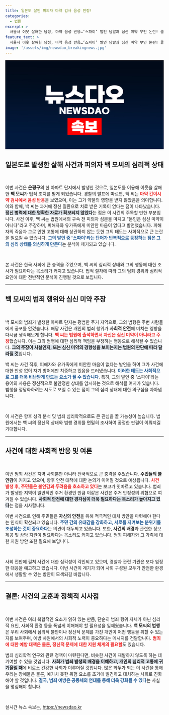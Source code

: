 ```yaml
---
title: 일본도 살인 피의자 마약 검사 음성 판정!
categories:
  - 법률
excerpt: >
  서울서 이웃 살해한 남성, 마약 음성 반응…‘스파이’ 발언 남발과 심신 미약 부인 논란! 클릭하지 않을 수 없는 충격적인 사건의 전말을 들어보세요!
feature_text: >
  서울서 이웃 살해한 남성, 마약 음성 반응…‘스파이’ 발언 남발과 심신 미약 부인 논란! 클릭하지 않을 수 없는 충격적인 사건의 전말을 들어보세요!
image: '/assets/img/newsdao_breakingnews.jpg'
---
```


<p><img src="/assets/img/newsdao_breakingnews.jpg" alt="ranknews 속보" /></p>

<h2 data-ke-size="size26">일본도로 발생한 살해 사건과 피의자 백 모씨의 심리적 상태</h2>

<p data-ke-size="size16">&nbsp;</p>

<p>이번 사건은 <b>은평구</b>의 한 아파트 단지에서 발생한 것으로, 일본도를 이용해 이웃을 살해한 <b>백 모씨</b>가 법적 조치를 받게 되었습니다. 경찰의 발표에 따르면, 백 씨는 <b><span style="color: #ee2323;">마약 간이시약 검사에서 음성 반응</span></b>을 보였으며, 이는 그가 약물의 영향을 받지 않았음을 의미합니다. 이와 함께, 백 씨는 과거에 정신 질환으로 치료 받은 기록이 없다는 점이 나타났습니다. <b><span style="background-color: #21538527;">정신 병력에 대한 명확한 자료가 확보되지 않았다</span></b>는 점은 이 사건의 주목할 만한 부분입니다. 사건 이후, 백 씨는 법원에서의 구속 전 피의자 심문을 마치고 "본인은 심신 미약이 아니다"라고 주장하며, 피해자와 유가족에게 미안한 마음이 없다고 발언했습니다. 피해자의 죽음과 그로 인한 고통에 대해 상관하지 않는 듯한 그의 태도는 사회적으로 큰 논란을 일으킬 수 있습니다. <b><span style="color: #1a5490;">그의 발언 중 '스파이'라는 단어가 반복적으로 등장하는 점은 그의 심리 상태를 의심하게 만든다</span></b>는 분석이 제기되고 있습니다. </p>

<p data-ke-size="size16">&nbsp;</p>

<p>본 사건은 한국 사회에 큰 충격을 주었으며, 백 씨의 심리적 상태와 그의 행동에 대한 조사가 필요하다는 목소리가 커지고 있습니다. 법적 절차에 따라 그의 범죄 경위와 심리적 요인에 대한 전반적인 분석이 진행될 것으로 보입니다. </p>

<hr>

<h2 data-ke-size="size26">백 모씨의 범죄 행위와 심신 미약 주장</h2>

<p data-ke-size="size16">&nbsp;</p>

<p>백 모씨의 범죄가 발생한 아파트 단지는 평범한 주거 지역으로, 그의 범행은 주변 사람들에게 공포를 안겼습니다. 해당 사건은 개인의 범죄 행위가 <b>사회적 안전</b>에 미치는 영향을 다시금 생각해보게 합니다. <b><span style="color: #ee2323;">백 씨는 법원에 출석하면서 자신은 심신 미약이 아니라고 주장</span></b>했습니다. 이는 그의 범행에 대한 심리적 책임을 부정하는 행동으로 해석될 수 있습니다. <b><span style="background-color: #21538527;">그의 주장이 사실인지, 또는 심신 미약의 경향성을 보이는지는 법원의 판단에 따라 달라질 것</span></b>입니다. </p>

<p>백 씨는 사건 직후, 피해자와 유가족에게 미안한 마음이 없다는 발언을 하여 그가 사건에 대한 반성 없이 자기 방어에만 치중하고 있음을 드러냈습니다. <b><span style="color: #1a5490;">이러한 태도는 사회적으로 그를 더욱 비난받게 만드는 요소가 될 수 있습니다</span></b>. 특히, 그의 발언 중 '스파이'라는 용어의 사용은 정신적으로 불안정한 상태를 암시하는 것으로 해석될 여지가 있습니다. 범행을 정당화하려는 시도로 보일 수 있는 점이 그의 심리 상태에 대한 의구심을 자아냅니다. </p>

<p data-ke-size="size16">&nbsp;</p>

<p>이 사건은 향후 성격 분석 및 범죄 심리학적으로도 큰 관심을 끌 가능성이 높습니다. 법원에서는 백 씨의 정신적 상태와 범행 경위를 면밀히 조사하여 공정한 판결이 이뤄지길 기대합니다. </p>

<hr>

<h2 data-ke-size="size26">사건에 대한 사회적 반응 및 여론</h2>

<p data-ke-size="size16">&nbsp;</p>

<p>이번 범죄 사건은 지역 사회뿐만 아니라 전국적으로 큰 충격을 주었습니다. <b>주민들의 불안감</b>이 커지고 있으며, 향후 안전 대책에 대한 논의가 이어질 것으로 예상됩니다. <b><span style="color: #ee2323;">사건 발생 후, 주민들은 불안감과 두려움을 호소하고 있다</span></b>는 보고가 잇따르고 있습니다. 범죄가 발생한 지역이 일반적인 주거 환경인 만큼 이같은 사건은 주거 안정성의 위협으로 여겨질 수 있습니다. <b><span style="background-color: #21538527;">사회적 안전에 대한 경각심이 더욱 필요하다는 목소리가 높아지고 있다</span></b>는 점을 시사합니다. </p>

<p>이번 사건으로 인해 주민들은 <b>자신의 안전</b>을 위해 적극적인 대처 방안을 마련해야 한다는 인식이 확산되고 있습니다. <b><span style="color: #1a5490;">주민 간의 유대감을 강화하고, 서로를 지켜보는 분위기를 조성하는 것이 중요하다</span></b>는 의견이 대두되고 있습니다. 또한, <b>사건의 배경</b>과 관련한 정보 제공 및 상담 지원이 필요하다는 목소리도 커지고 있습니다. 범죄 피해자와 그 가족에 대한 지원 방안 또한 필요해 보입니다.</p>

<p data-ke-size="size16">&nbsp;</p>

<p>사회 전반에 걸쳐 사건에 대한 심각성이 각인되고 있으며, 경찰과 관련 기관은 보다 엄정한 대응을 예고하고 있습니다. 이번 사건이 계기가 되어 사회 구성원 모두가 안전한 환경에서 생활할 수 있는 방안이 모색되길 바랍니다.</p>

<hr>

<h2 data-ke-size="size26">결론: 사건의 교훈과 정책적 시사점</h2>

<p data-ke-size="size16">&nbsp;</p>

<p>이번 사건은 여러 복합적인 요소가 얽혀 있는 만큼, 단순히 범죄 행위 자체가 아닌 심리적 요인, 사회적 환경 등을 폭넓게 이해해야 할 필요성을 일깨웠습니다. <b>백 모씨의 범행</b>은 우리 사회에서 심리적 불안이나 정신적 문제를 가진 개인이 어떤 행동을 취할 수 있는지를 보여주며, 예방 차원에서의 사회적 노력이 중요하다는 메시지를 전달합니다. <b><span style="color: #ee2323;">범죄에 대한 예방 대책은 물론, 정신적 문제에 대한 지원 체계의 필요할</span></b>도 있습니다.</p>

<p>범죄 심리학적 연구와 관련 정책이 마련된다면, 비슷한 사건이 재발하지 않도록 하는 데 기여할 수 있을 것입니다. <b><span style="background-color: #21538527;">사회가 범죄 발생의 배경을 이해하고, 개인의 심리적 고통에 귀 기울일 때</span></b>에 비로소 건강한 사회가 이루어질 것입니다. 많은 화두가 되는 이 사건을 통해 우리는 장애물은 물론, 예기치 못한 위험 요소를 초기에 발견하고 대처하는 사회로 진화해야 할 것입니다. <b><span style="color: #1a5490;">결국, 범죄 예방은 공동체의 연대를 통해 더욱 강화될 수 있다</span></b>는 사실을 명심해야 합니다.</p>

<p data-ke-size="size16">&nbsp;</p>
실시간 뉴스 속보는, <a href="https://newsdao.kr" rel="dofollow">https://newsdao.kr</a>


